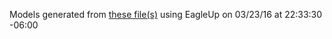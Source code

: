 Models generated from [these file(s)](https://raw.github.com/sparkfun/SAMD21_Dev_Breakout/9c4b619b4b6146528eab549a3de53a3f256623e8/Hardware/sparkfun-samd21-pro-breakout.brd) using EagleUp on 03/23/16 at 22:33:30 -06:00
